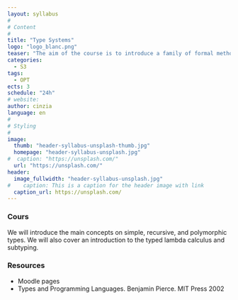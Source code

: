 ```yaml
---
layout: syllabus
#
# Content
#
title: "Type Systems"
logo: "logo_blanc.png"
teaser: "The aim of the course is to introduce a family of formal methods to reason about programs. We will focus on type systems that are useful for statically prove the absence of some bad program behaviours."
categories:
  - S3
tags:
  - OPT
ects: 3
schedule: "24h"
# website:
author: cinzia
language: en
#
# Styling
#
image:
  thumb: "header-syllabus-unsplash-thumb.jpg"
  homepage: "header-syllabus-unsplash.jpg"
#  caption: "https://unsplash.com/"
  url: "https://unsplash.com/"
header:
  image_fullwidth: "header-syllabus-unsplash.jpg"
#    caption: This is a caption for the header image with link
  caption_url: https://unsplash.com/  
---
```

###  Cours ###

We will introduce the main concepts on simple, recursive, and polymorphic types. We will also cover an introduction to the typed lambda calculus and subtyping.


###  Resources ###
- Moodle pages
- Types and Programming Languages. Benjamin Pierce. MIT Press 2002
